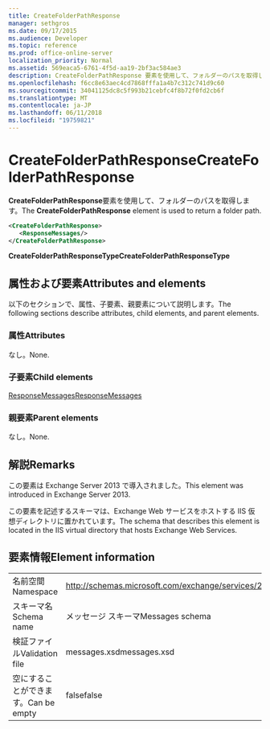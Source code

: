 ```yaml
---
title: CreateFolderPathResponse
manager: sethgros
ms.date: 09/17/2015
ms.audience: Developer
ms.topic: reference
ms.prod: office-online-server
localization_priority: Normal
ms.assetid: 569eaca5-6761-4f5d-aa19-2bf3ac584ae3
description: CreateFolderPathResponse 要素を使用して、フォルダーのパスを取得します。
ms.openlocfilehash: f6cc8e63aec4cd7868fffa1a4b7c312c741d9c60
ms.sourcegitcommit: 34041125dc8c5f993b21cebfc4f8b72f0fd2cb6f
ms.translationtype: MT
ms.contentlocale: ja-JP
ms.lasthandoff: 06/11/2018
ms.locfileid: "19759821"
---
```

# <a name="createfolderpathresponse"></a><span data-ttu-id="4c860-103">CreateFolderPathResponse</span><span class="sxs-lookup"><span data-stu-id="4c860-103">CreateFolderPathResponse</span></span>

<span data-ttu-id="4c860-104">**CreateFolderPathResponse**要素を使用して、フォルダーのパスを取得します。</span><span class="sxs-lookup"><span data-stu-id="4c860-104">The **CreateFolderPathResponse** element is used to return a folder path.</span></span> 
  
```XML
<CreateFolderPathResponse>
   <ResponseMessages/>
</CreateFolderPathResponse>
```

 <span data-ttu-id="4c860-105">**CreateFolderPathResponseType**</span><span class="sxs-lookup"><span data-stu-id="4c860-105">**CreateFolderPathResponseType**</span></span>
## <a name="attributes-and-elements"></a><span data-ttu-id="4c860-106">属性および要素</span><span class="sxs-lookup"><span data-stu-id="4c860-106">Attributes and elements</span></span>

<span data-ttu-id="4c860-107">以下のセクションで、属性、子要素、親要素について説明します。</span><span class="sxs-lookup"><span data-stu-id="4c860-107">The following sections describe attributes, child elements, and parent elements.</span></span>
  
### <a name="attributes"></a><span data-ttu-id="4c860-108">属性</span><span class="sxs-lookup"><span data-stu-id="4c860-108">Attributes</span></span>

<span data-ttu-id="4c860-109">なし。</span><span class="sxs-lookup"><span data-stu-id="4c860-109">None.</span></span>
  
### <a name="child-elements"></a><span data-ttu-id="4c860-110">子要素</span><span class="sxs-lookup"><span data-stu-id="4c860-110">Child elements</span></span>

[<span data-ttu-id="4c860-111">ResponseMessages</span><span class="sxs-lookup"><span data-stu-id="4c860-111">ResponseMessages</span></span>](responsemessages.md)
  
### <a name="parent-elements"></a><span data-ttu-id="4c860-112">親要素</span><span class="sxs-lookup"><span data-stu-id="4c860-112">Parent elements</span></span>

<span data-ttu-id="4c860-113">なし。</span><span class="sxs-lookup"><span data-stu-id="4c860-113">None.</span></span>
  
## <a name="remarks"></a><span data-ttu-id="4c860-114">解説</span><span class="sxs-lookup"><span data-stu-id="4c860-114">Remarks</span></span>

<span data-ttu-id="4c860-115">この要素は Exchange Server 2013 で導入されました。</span><span class="sxs-lookup"><span data-stu-id="4c860-115">This element was introduced in Exchange Server 2013.</span></span>
  
<span data-ttu-id="4c860-116">この要素を記述するスキーマは、Exchange Web サービスをホストする IIS 仮想ディレクトリに置かれています。</span><span class="sxs-lookup"><span data-stu-id="4c860-116">The schema that describes this element is located in the IIS virtual directory that hosts Exchange Web Services.</span></span>
  
## <a name="element-information"></a><span data-ttu-id="4c860-117">要素情報</span><span class="sxs-lookup"><span data-stu-id="4c860-117">Element information</span></span>

|||
|:-----|:-----|
|<span data-ttu-id="4c860-118">名前空間</span><span class="sxs-lookup"><span data-stu-id="4c860-118">Namespace</span></span>  <br/> |http://schemas.microsoft.com/exchange/services/2006/messages  <br/> |
|<span data-ttu-id="4c860-119">スキーマ名</span><span class="sxs-lookup"><span data-stu-id="4c860-119">Schema name</span></span>  <br/> |<span data-ttu-id="4c860-120">メッセージ スキーマ</span><span class="sxs-lookup"><span data-stu-id="4c860-120">Messages schema</span></span>  <br/> |
|<span data-ttu-id="4c860-121">検証ファイル</span><span class="sxs-lookup"><span data-stu-id="4c860-121">Validation file</span></span>  <br/> |<span data-ttu-id="4c860-122">messages.xsd</span><span class="sxs-lookup"><span data-stu-id="4c860-122">messages.xsd</span></span>  <br/> |
|<span data-ttu-id="4c860-123">空にすることができます。</span><span class="sxs-lookup"><span data-stu-id="4c860-123">Can be empty</span></span>  <br/> |<span data-ttu-id="4c860-124">false</span><span class="sxs-lookup"><span data-stu-id="4c860-124">false</span></span>  <br/> |
   

